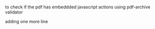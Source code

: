 to check if the pdf has embeddded javascript actions using pdf-archive validator


adding one more line
